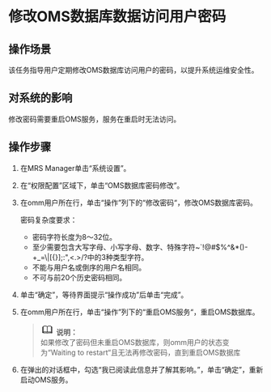 # 修改OMS数据库数据访问用户密码<a name="ZH-CN_TOPIC_0174499497"></a>

## 操作场景<a name="zh-cn_topic_0042008032_section623381471013"></a>

该任务指导用户定期修改OMS数据库访问用户的密码，以提升系统运维安全性。

## 对系统的影响<a name="zh-cn_topic_0042008032_section5745835010120"></a>

修改密码需要重启OMS服务，服务在重启时无法访问。

## 操作步骤<a name="zh-cn_topic_0042008032_section2407101410135"></a>

1.  在MRS Manager单击“系统设置”。
2.  在“权限配置”区域下，单击“OMS数据库密码修改”。
3.  在omm用户所在行，单击“操作”列下的“修改密码“，修改OMS数据库密码。

    密码复杂度要求：

    -   密码字符长度为8～32位。
    -   至少需要包含大写字母、小写字母、数字、特殊字符\~\`!@\#$%^&\*\(\)-+\_=\\|\[\{\}\];:",<.\>/?中的3种类型字符。
    -   不能与用户名或倒序的用户名相同。
    -   不可与前20个历史密码相同。

4.  单击“确定”，等待界面提示“操作成功”后单击“完成”。
5.  在omm用户所在行，单击“操作”列下的“重启OMS服务“，重启OMS数据库。

    >![](public_sys-resources/icon-note.gif) **说明：**   
    >如果修改了密码但未重启OMS数据库，则omm用户的状态变为“Waiting to restart“且无法再修改密码，直到重启OMS数据库  

6.  在弹出的对话框中，勾选“我已阅读此信息并了解其影响。”，单击“确定”，重新启动OMS服务。

